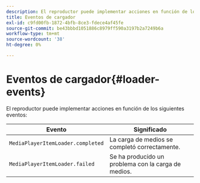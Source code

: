 ```yaml
---
description: El reproductor puede implementar acciones en función de los siguientes eventos
title: Eventos de cargador
exl-id: c9fd00fb-1872-4bfb-8ce3-fdece4af45fe
source-git-commit: be43bbbd1051886c8979ff590a3197b2a7249b6a
workflow-type: tm+mt
source-wordcount: '38'
ht-degree: 0%

---
```


# Eventos de cargador{#loader-events}

El reproductor puede implementar acciones en función de los siguientes eventos:

| Evento | Significado |
|---|---|
| `MediaPlayerItemLoader.completed` | La carga de medios se completó correctamente. |
| `MediaPlayerItemLoader.failed` | Se ha producido un problema con la carga de medios. |
